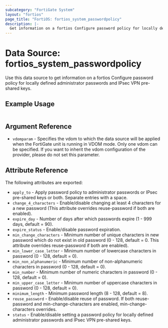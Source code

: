 ```yaml
---
subcategory: "FortiGate System"
layout: "fortios"
page_title: "FortiOS: fortios_system_passwordpolicy"
description: |-
  Get information on a fortios Configure password policy for locally defined administrator passwords and IPsec VPN pre-shared keys.
---
```


# Data Source: fortios_system_passwordpolicy
Use this data source to get information on a fortios Configure password policy for locally defined administrator passwords and IPsec VPN pre-shared keys.


## Example Usage

```hcl

```

## Argument Reference

* `vdomparam` - Specifies the vdom to which the data source will be applied when the FortiGate unit is running in VDOM mode. Only one vdom can be specified. If you want to inherit the vdom configuration of the provider, please do not set this parameter.

## Attribute Reference

The following attributes are exported:

* `apply_to` - Apply password policy to administrator passwords or IPsec pre-shared keys or both. Separate entries with a space.
* `change_4_characters` - Enable/disable changing at least 4 characters for a new password (This attribute overrides reuse-password if both are enabled).
* `expire_day` - Number of days after which passwords expire (1 - 999 days, default = 90).
* `expire_status` - Enable/disable password expiration.
* `min_change_characters` - Minimum number of unique characters in new password which do not exist in old password (0 - 128, default = 0. This attribute overrides reuse-password if both are enabled).
* `min_lower_case_letter` - Minimum number of lowercase characters in password (0 - 128, default = 0).
* `min_non_alphanumeric` - Minimum number of non-alphanumeric characters in password (0 - 128, default = 0).
* `min_number` - Minimum number of numeric characters in password (0 - 128, default = 0).
* `min_upper_case_letter` - Minimum number of uppercase characters in password (0 - 128, default = 0).
* `minimum_length` - Minimum password length (8 - 128, default = 8).
* `reuse_password` - Enable/disable reuse of password. If both reuse-password and min-change-characters are enabled, min-change-characters overrides.
* `status` - Enable/disable setting a password policy for locally defined administrator passwords and IPsec VPN pre-shared keys.
